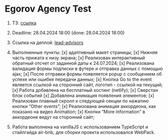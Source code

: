 # Egorov Agency Test

1. ТЗ: [ссылка](https://docs.google.com/document/d/1GPItQp07Cr-F6g1vnNp1VtbWz4lOV8jXaER5zwFtaQs/edit)
2. Deadline: 28.04.2024 18:00 (done: 28.04.2024 18:00)
3. Ссылка на деплой: [lead-advisors](https://lead-advisors.netlify.app/)
4. Выполненные пункты:
  [x] адаптивный макет страницы;
  [x] Нижняя часть прижата к низу экрана;
  [x] Реализован интерактивный обратный отсчет от заданной даты к 24.07.2024;
  [x] Реализована валидация формы подписки в футере и отправка данных с помощью ajax;
  [x] После отправки формы появляется popup с сообщением об успехе или ошибке передачи данных;
  [x] Кнопка Go to the event является ссылкой на сторонний сайт, логотип - ссылкой на текущий;
  [x] Работа добавлена на бесплатный хостинг (netlify);
  [x] Сверстан блок событий
  [x] Добавлена анимация появления элементов;
  [x] Реализован плавный скролл к следующей секции по нажатию кнопки “Other events”;
  [x] Реализована анимация аккордеона, как показано на видео Animation;
  [x] Кнопки “More information” в аккордеоне ведут на сторонний сайт;

5. Работа выполнена на vanillaJS с использованием TypeScript и стайлгайда air-bnb, для сборки проекта использовался WebPack.